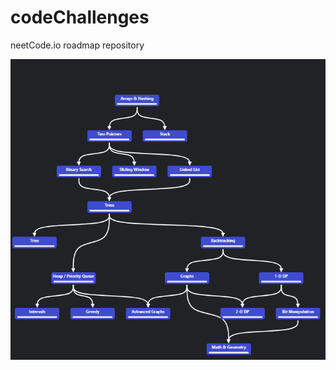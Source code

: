 # codeChallenges
neetCode.io roadmap repository

![Roadmap image of the roadmap](images/roadmap.png)
